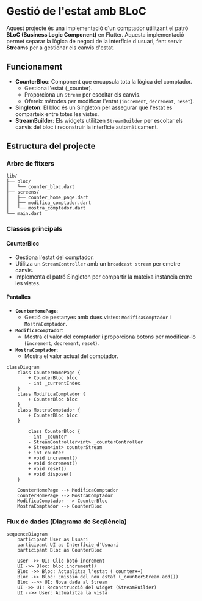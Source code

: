 # Gestió de l'estat amb BLoC

Aquest projecte és una implementació d'un comptador utilitzant el patró **BLoC (Business Logic Component)** en Flutter. Aquesta implementació permet separar la lògica de negoci de la interfície d'usuari, fent servir **Streams** per a gestionar els canvis d'estat.

## **Funcionament**

- **CounterBloc**: Component que encapsula tota la lògica del comptador.
  - Gestiona l'estat (_counter).
  - Proporciona un `Stream` per escoltar els canvis.
  - Ofereix mètodes per modificar l'estat (`increment`, `decrement`, `reset`).
- **Singleton**: El bloc és un Singleton per assegurar que l'estat es comparteix entre totes les vistes.
- **StreamBuilder**: Els widgets utilitzen `StreamBuilder` per escoltar els canvis del bloc i reconstruir la interfície automàticament.

## **Estructura del projecte**

### **Arbre de fitxers**
```
lib/
├── bloc/
│   └── counter_bloc.dart
├── screens/
│   ├── counter_home_page.dart
│   ├── modifica_comptador.dart
│   └── mostra_comptador.dart
└── main.dart
```

### **Classes principals**

#### **CounterBloc**
- Gestiona l'estat del comptador.
- Utilitza un `StreamController` amb un `broadcast stream` per emetre canvis.
- Implementa el patró Singleton per compartir la mateixa instància entre les vistes.


#### **Pantalles**
- **`CounterHomePage`**:
  - Gestió de pestanyes amb dues vistes: `ModificaComptador` i `MostraComptador`.
- **`ModificaComptador`**:
  - Mostra el valor del comptador i proporciona botons per modificar-lo (`increment`, `decrement`, `reset`).
- **`MostraComptador`**:
  - Mostra el valor actual del comptador.

```mermaid
classDiagram
    class CounterHomePage {
        + CounterBloc bloc
        - int _currentIndex
    }
    class ModificaComptador {
        + CounterBloc bloc
    }
    class MostraComptador {
        + CounterBloc bloc
    }

        class CounterBloc {
        - int _counter
        - StreamController<int> _counterController
        + Stream<int> counterStream
        + int counter
        + void increment()
        + void decrement()
        + void reset()
        + void dispose()
    }

    CounterHomePage --> ModificaComptador
    CounterHomePage --> MostraComptador
    ModificaComptador --> CounterBloc
    MostraComptador --> CounterBloc
```

### **Flux de dades (Diagrama de Seqüència)**

```mermaid
sequenceDiagram
    participant User as Usuari
    participant UI as Interfície d'Usuari
    participant Bloc as CounterBloc

    User ->> UI: Clic botó increment
    UI ->> Bloc: bloc.increment()
    Bloc ->> Bloc: Actualitza l'estat (_counter++)
    Bloc ->> Bloc: Emissió del nou estat (_counterStream.add())
    Bloc -->> UI: Nova dada al Stream
    UI ->> UI: Reconstrucció del widget (StreamBuilder)
    UI -->> User: Actualitza la vista
```
